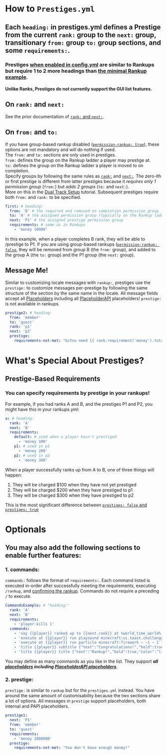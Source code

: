 <html>
  <head>
    <meta name="description" content="Reference for Prestiges.yml including all mandatory and optional sections.">
    <meta name="keywords" content="Rankup, Minecraft, Plugin, Spigot, Optionals, Commands, Prestige, Displayname">
  </head>
</html>

# How to `Prestiges.yml`
## Each `heading:` in prestiges.yml defines a Prestige from the current `rank:` group to the `next:` group, transitionary `from:` group `to:` group sections, and some `requirements:`.  
### Prestiges [when enabled in config.yml](../GitHub/Rankup3/config/Prestige.html) are similar to Rankups but require 1 to 2 more headings than [the minimal Rankup example](./How-to-Rankups.yml.md#an-example-of-the-minimum-required-fields-with-a-default-configyml-and-non-empty-requirements).  
#### Unlike Ranks, Prestiges do not currently support the GUI list features.
## On `rank:` and `next:`
See the prior documentation of [`rank:` and `next:`](How-to-Rankups.yml.md#3-finding-grou-names).
## On `from:` and `to:`  
If you have group-based rankup disabled ([`permission-rankup: true`](../GitHub/Rankup3/config/Permission-Rankup.html)), these options are not mandatory and will do nothing if used.  
The `from:` and `to:` sections are only used in prestiges.  
`from:` defines the group on the Rankup ladder a player may prestige at.  
`to:` defines the group on the Rankup ladder a player is moved to on completion.  
Specify groups by following the same rules as [`rank:`](./How-to-Rankups.yml.md#2-rank) and [`next:`](How-to-Rankups.yml.md#3-next).
The zero-ith or first prestige is different from latter prestiges because it _requires only 1 permission group_ (`from:`) but _adds 2 groups_ (`to:` and `next:`).  
More on this in the [Dual Track Setup](../Advanced-Configuration/Dual-Track-Setup.md) tutorial.
Subsequent prestiges require both `from:` and `rank:` to be specified.
```yaml
first: # heading:
  from: 'B' # the required and removed on completion permission group
  to: 'A' # the assigned permission group (typically on the Rankup ladder)
  next: 'P1' # the assigned prestige permission group
  requirements: # same as in Rankups
    - 'money 10000'
```
In this example, when a player completes B rank, they will be able to /prestige to P1. If you are using group-based rankups ([`permission-rankup: false`](../GitHub/Rankup3/config/Permission-Rankup.html), they will be removed from group B (the `from:` group), and added to the group A (the `to:` group) and the P1 group (the `next:` group).
## Message Me!
Similar to customizing locale messages with `rankup:`, prestiges use the `prestige:` to customize messages per-prestige by following the same structure of the section by the same name in the locale. All message fields accept all [Placeholders](../Placeholders.md) including all [PlaceholderAPI](../GitHub/PAPI/Placeholders.html) placeholders! `prestige:` is not available in rankups.

```yaml
prestige2: # heading:
  from: 'member'
  to: 'guest'
  rank: 'p1'
  next: 'p2'
  prestige:
    requirements-not-met: "&cYou need {{ rank.requirement('money').total | money }} money to rankup."
```
# What's Special About Prestiges?  
## Prestige-Based Requirements  
### You can specify requirements by prestige in your rankups!  
For example, if you had ranks A and B, and the prestiges P1 and P2, you might have this in your rankups.yml:  
```yaml
a: # heading:
  rank: 'A'
  next: 'B'
  requirements:
    default: # used when a player hasn't prestiged
      - 'money 100'
    p1: # used in p1
      - 'money 200'
    p2: # used in p2
      - 'money 300'
```
When a player successfully ranks up from A to B, one of three things will happen:  
1. They will be charged $100 when they have not yet prestiged  
2. They will be charged $200 when they have prestiged to p1  
3. They will be charged $300 when they have prestiged to p2

This is the most significant difference between [`prestiges: false` and `prestiges: true`](../GitHub/PAPI/Placeholders.html)

# Optionals
## You may also add the following sections to enable further features:
### 1. commands:
`commands:` follows the format of `requirements:`. Each command listed is executed in-order after successfully meeting the requirements, executing `/rankup`, and [confirming the rankup](../GitHub/Rankup3/config/ConfirmationGUI.html). Commands do not require a preceding `/` to execute. 
```yaml
CommandsExample: # "heading:"
  rank: 'A'
  next: 'B'
  requirements:
    - 'player-kills 1'
  commands:
    - 'say {{player}} ranked up to {{next.rank}} at %world_time_world% in world: %world_name_world%' # requires PAPI and /papi ecloud download world
    - 'execute at {{player}} run playsound minecraft:ui.toast.challenge_complete player {{player}} ~ ~ ~' # plays a sound for the player
    - 'execute at {{player}} run particle minecraft:firework ~ ~1 ~ 1 1 1 0 30 normal' # makes a firework particle cloud on the player
    - 'title {{player}} subtitle {"text":"Congratulations!","bold":true,"color":"aqua"}' # adds a subtitle to the player's screen
    - 'title {{player}} title {"text":"Rankup!","bold":true,"color":"light_purple"}' # adds a title to the player's screen
```  
You may define as many commands as you like in the list. They support ***all [placeholders](../Placeholders.md) including [PlaceholderAPI placeholders](../GitHub/PAPI/Placeholders.html)***.

### 2. prestige:
`prestige:` is similar to `rankup` but for the `prestiges.yml` instead. You have around the same amount of customisability because the two sections share a lot of options. All messages in `prestige` support placeholders, both internal and PAPI placeholders.
```yaml
prestige1:
  next: 'P1'
  from: 'member'
  to: 'guest'
  requirements:
    - 'money 1000000'
  prestige:
    requirements-not-met: "You don't have enough money!"
```
